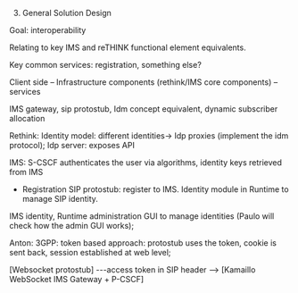 3. General Solution Design

Goal: interoperability

Relating to key IMS and reTHINK functional element equivalents.

Key common services: registration, something else?

Client side – Infrastructure components (rethink/IMS core components) – services

IMS gateway, sip protostub, Idm concept equivalent, dynamic subscriber allocation

Rethink: Identity model: different identities-> Idp proxies (implement the idm protocol); Idp server: exposes API

IMS: S-CSCF authenticates the user via algorithms, identity keys retrieved from IMS

* Registration
SIP protostub: register to IMS. Identity module in Runtime to manage SIP identity.

IMS identity, Runtime administration GUI to manage identities (Paulo will check how the admin GUI works); 

Anton: 3GPP: token based approach: protostub uses the token, cookie is sent back, session established at web level; 

[Websocket protostub] ---access token in SIP header --> [Kamaillo WebSocket IMS Gateway + P-CSCF] 
